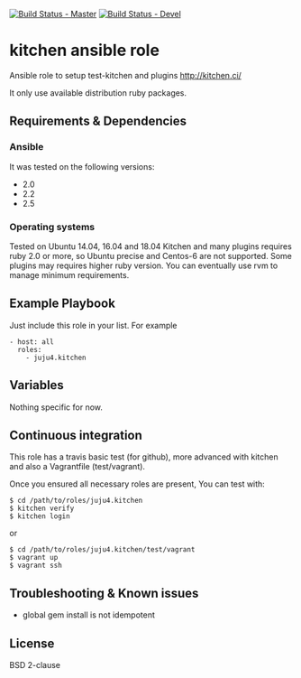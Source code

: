 [![Build Status - Master](https://travis-ci.org/juju4/ansible-kitchen.svg?branch=master)](https://travis-ci.org/juju4/ansible-kitchen)
[![Build Status - Devel](https://travis-ci.org/juju4/ansible-kitchen.svg?branch=devel)](https://travis-ci.org/juju4/ansible-kitchen/branches)
# kitchen ansible role

Ansible role to setup test-kitchen and plugins
http://kitchen.ci/

It only use available distribution ruby packages.

## Requirements & Dependencies

### Ansible
It was tested on the following versions:
 * 2.0
 * 2.2
 * 2.5

### Operating systems

Tested on Ubuntu 14.04, 16.04 and 18.04
Kitchen and many plugins requires ruby 2.0 or more, so Ubuntu precise and Centos-6 are not supported. Some plugins may requires higher ruby version.
You can eventually use rvm to manage minimum requirements.

## Example Playbook

Just include this role in your list.
For example

```
- host: all
  roles:
    - juju4.kitchen
```

## Variables

Nothing specific for now.

## Continuous integration

This role has a travis basic test (for github), more advanced with kitchen and also a Vagrantfile (test/vagrant).

Once you ensured all necessary roles are present, You can test with:
```
$ cd /path/to/roles/juju4.kitchen
$ kitchen verify
$ kitchen login
```
or
```
$ cd /path/to/roles/juju4.kitchen/test/vagrant
$ vagrant up
$ vagrant ssh
```

## Troubleshooting & Known issues

* global gem install is not idempotent

## License

BSD 2-clause

